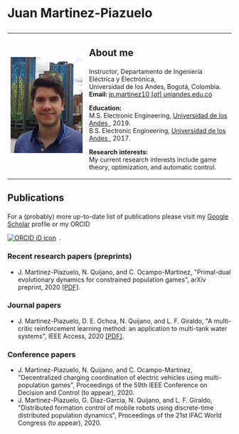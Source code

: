 
<html>
<h1>
<p> <b>Juan Martinez-Piazuelo</b> </p>
</h1>

<table border="0" cellpadding="5" cellspacing="0" width="100%">
  <tbody>
    <tr>
      <td width="35%">
      <img src="https://raw.githubusercontent.com/Martinez-Piazuelo/martinez-piazuelo.github.io/master/images/photo.png"
           alt="Photo"
           width="225" />
      </td>
      <td valign="top" width="65%">
      <h2>
      <p> <b>About me</b> <br> </p>
      </h2>
      <p>Instructor, Departamento de Ingeniería Eléctrica y Electrónica, <br>
      Universidad de los Andes, Bogotá, Colombia. <br>
      <b>Email:</b> <a href = "mailto: jp.martinez10@uniandes.edu.co"> jp.martinez10 [<i>at</i>] uniandes.edu.co </a>
      </p>
      <p> </p>
      <p><b>Education:</b> <br>
         M.S. Electronic Engineering, <a href="https://uniandes.edu.co"> Universidad de los Andes </a>, 2019. <br>
         B.S. Electronic Engineering, <a href="https://uniandes.edu.co"> Universidad de los Andes </a>, 2017.         
      </p>
      <p> </p>
      <p><b>Research interests:</b> <br>
         My current research interests include game theory, optimization, and automatic control. 
      </p>
      </td>
    </tr>
  </tbody>
</table>

<h2>
<p> <b>Publications</b> </p>
</h2>

<p> For a (probably) more up-to-date list of publications please visit my <a href="https://scholar.google.com/citations?user=lSaf1NgAAAAJ&hl=es">Google Scholar</a> profile or my ORCID <div itemscope itemtype="https://schema.org/Person"><a itemprop="sameAs" content="https://orcid.org/0000-0002-3032-0502" href="https://orcid.org/0000-0002-3032-0502" target="orcid.widget" rel="me noopener noreferrer" style="vertical-align:top;"><img src="https://orcid.org/sites/default/files/images/orcid_16x16.png" style="width:1em;margin-right:.5em;" alt="ORCID iD icon"></a>.</div></p>

<h3>
<p> <b>Recent research papers (preprints)</b> </p>
</h3>
<ul>

<li> J. Martinez-Piazuelo, N. Quijano, and C. Ocampo-Martinez, "Primal-dual evolutionary dynamics for constrained population games", 
arXiv preprint, 2020 <a href="https://arxiv.org/pdf/2008.09089.pdf">[PDF]</a>. 
</li>

</ul>

<h3>
<p> <b>Journal papers</b> </p>
</h3>
<ul>

<li> J. Martinez-Piazuelo, D. E. Ochoa, N. Quijano, and L. F. Giraldo, "A multi-critic reinforcement learning method: an application to multi-tank water systems", IEEE Access, 2020 <a href="https://ieeexplore.ieee.org/stamp/stamp.jsp?arnumber=9200594">[PDF]</a>.
</li>

</ul>


<h3>
<p> <b>Conference papers</b> </p>
</h3>
<ul>

<li> J. Martinez-Piazuelo, N. Quijano, and C. Ocampo-Martinez, "Decentralized charging coordination of electric vehicles using multi-population games", Proceedings of the 59th IEEE Conference on Decision and Control (to appear), 2020.
</li>

<li> J. Martinez-Piazuelo, G. Diaz-Garcia, N. Quijano, and L. F. Giraldo, "Distributed formation control of mobile robots using discrete-time distributed population dynamics", Proceedings of the 21st IFAC World Congress (to appear), 2020.
</li>

</ul>

</html>


